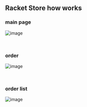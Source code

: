 ## Racket Store how works


### main page
![image](https://github.com/user-attachments/assets/e79d7147-8d5e-45b7-8195-121025eb8247)

<br>

### order

![image](https://github.com/user-attachments/assets/2c183a40-dd6a-478a-b5c2-d63a8da52939)

<br>

### order list

![image](https://github.com/user-attachments/assets/049b0687-f993-4ba8-80b6-d1cfddfe500d)

